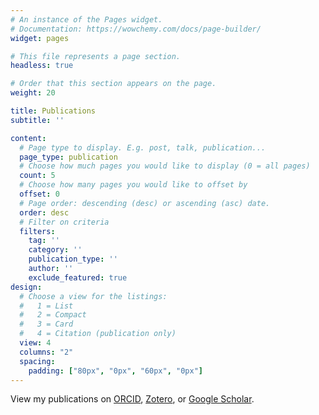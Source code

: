 ```yaml
---
# An instance of the Pages widget.
# Documentation: https://wowchemy.com/docs/page-builder/
widget: pages

# This file represents a page section.
headless: true

# Order that this section appears on the page.
weight: 20

title: Publications
subtitle: ''

content:
  # Page type to display. E.g. post, talk, publication...
  page_type: publication
  # Choose how much pages you would like to display (0 = all pages)
  count: 5
  # Choose how many pages you would like to offset by
  offset: 0
  # Page order: descending (desc) or ascending (asc) date.
  order: desc
  # Filter on criteria
  filters:
    tag: ''
    category: ''
    publication_type: ''
    author: ''
    exclude_featured: true
design:
  # Choose a view for the listings:
  #   1 = List
  #   2 = Compact
  #   3 = Card
  #   4 = Citation (publication only)
  view: 4
  columns: "2"
  spacing:
    padding: ["80px", "0px", "60px", "0px"]
---
```


View my publications on [ORCID](https://orcid.org/0000-0001-5052-066X), [Zotero](https://www.zotero.org/vuorre), or [Google Scholar](https://scholar.google.com/citations?hl=en&user=I4DSy-8AAAAJ&view_op=list_works&sortby=pubdate).
